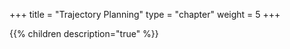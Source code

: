 +++
title = "Trajectory Planning"
type = "chapter"
weight = 5
+++

{{% children description="true" %}}